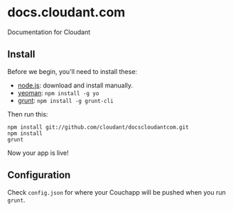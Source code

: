 # docs.cloudant.com

Documentation for Cloudant

## Install

Before we begin, you'll need to install these:

* [node.js](http://nodejs.org/): download and install manually.
* [yeoman](https://github.com/yeoman/yeoman): `npm install -g yo`
* [grunt](http://gruntjs.com/): `npm install -g grunt-cli`

Then run this:

	npm install git://github.com/cloudant/docscloudantcom.git
	npm install
	grunt

Now your app is live!

## Configuration

Check `config.json` for where your Couchapp will be pushed when you run `grunt`.